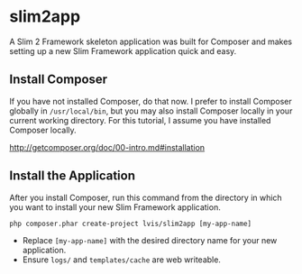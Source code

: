 # slim2app
A Slim 2 Framework skeleton application was built for Composer and makes setting up a new Slim Framework application quick and easy.

## Install Composer
If you have not installed Composer, do that now. I prefer to install Composer globally in `/usr/local/bin`, but you may also install Composer locally in your current working directory. For this tutorial, I assume you have installed Composer locally.

<http://getcomposer.org/doc/00-intro.md#installation>

## Install the Application
After you install Composer, run this command from the directory in which you want to install your new Slim Framework application.

    php composer.phar create-project lvis/slim2app [my-app-name]

* Replace <code>[my-app-name]</code> with the desired directory name for your new application.
* Ensure `logs/` and `templates/cache` are web writeable.

